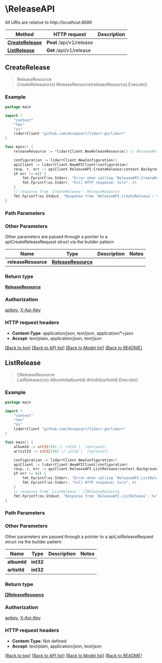 # \ReleaseAPI

All URIs are relative to *http://localhost:8686*

Method | HTTP request | Description
------------- | ------------- | -------------
[**CreateRelease**](ReleaseAPI.md#CreateRelease) | **Post** /api/v1/release | 
[**ListRelease**](ReleaseAPI.md#ListRelease) | **Get** /api/v1/release | 



## CreateRelease

> ReleaseResource CreateRelease(ctx).ReleaseResource(releaseResource).Execute()



### Example

```go
package main

import (
	"context"
	"fmt"
	"os"
	lidarrClient "github.com/devopsarr/lidarr-go/lidarr"
)

func main() {
	releaseResource := *lidarrClient.NewReleaseResource() // ReleaseResource |  (optional)

	configuration := lidarrClient.NewConfiguration()
	apiClient := lidarrClient.NewAPIClient(configuration)
	resp, r, err := apiClient.ReleaseAPI.CreateRelease(context.Background()).ReleaseResource(releaseResource).Execute()
	if err != nil {
		fmt.Fprintf(os.Stderr, "Error when calling `ReleaseAPI.CreateRelease``: %v\n", err)
		fmt.Fprintf(os.Stderr, "Full HTTP response: %v\n", r)
	}
	// response from `CreateRelease`: ReleaseResource
	fmt.Fprintf(os.Stdout, "Response from `ReleaseAPI.CreateRelease`: %v\n", resp)
}
```

### Path Parameters



### Other Parameters

Other parameters are passed through a pointer to a apiCreateReleaseRequest struct via the builder pattern


Name | Type | Description  | Notes
------------- | ------------- | ------------- | -------------
 **releaseResource** | [**ReleaseResource**](ReleaseResource.md) |  | 

### Return type

[**ReleaseResource**](ReleaseResource.md)

### Authorization

[apikey](../README.md#apikey), [X-Api-Key](../README.md#X-Api-Key)

### HTTP request headers

- **Content-Type**: application/json, text/json, application/*+json
- **Accept**: text/plain, application/json, text/json

[[Back to top]](#) [[Back to API list]](../README.md#documentation-for-api-endpoints)
[[Back to Model list]](../README.md#documentation-for-models)
[[Back to README]](../README.md)


## ListRelease

> []ReleaseResource ListRelease(ctx).AlbumId(albumId).ArtistId(artistId).Execute()



### Example

```go
package main

import (
	"context"
	"fmt"
	"os"
	lidarrClient "github.com/devopsarr/lidarr-go/lidarr"
)

func main() {
	albumId := int32(56) // int32 |  (optional)
	artistId := int32(56) // int32 |  (optional)

	configuration := lidarrClient.NewConfiguration()
	apiClient := lidarrClient.NewAPIClient(configuration)
	resp, r, err := apiClient.ReleaseAPI.ListRelease(context.Background()).AlbumId(albumId).ArtistId(artistId).Execute()
	if err != nil {
		fmt.Fprintf(os.Stderr, "Error when calling `ReleaseAPI.ListRelease``: %v\n", err)
		fmt.Fprintf(os.Stderr, "Full HTTP response: %v\n", r)
	}
	// response from `ListRelease`: []ReleaseResource
	fmt.Fprintf(os.Stdout, "Response from `ReleaseAPI.ListRelease`: %v\n", resp)
}
```

### Path Parameters



### Other Parameters

Other parameters are passed through a pointer to a apiListReleaseRequest struct via the builder pattern


Name | Type | Description  | Notes
------------- | ------------- | ------------- | -------------
 **albumId** | **int32** |  | 
 **artistId** | **int32** |  | 

### Return type

[**[]ReleaseResource**](ReleaseResource.md)

### Authorization

[apikey](../README.md#apikey), [X-Api-Key](../README.md#X-Api-Key)

### HTTP request headers

- **Content-Type**: Not defined
- **Accept**: text/plain, application/json, text/json

[[Back to top]](#) [[Back to API list]](../README.md#documentation-for-api-endpoints)
[[Back to Model list]](../README.md#documentation-for-models)
[[Back to README]](../README.md)

